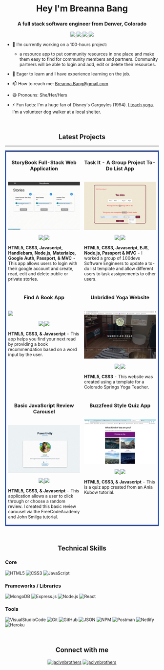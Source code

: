 <h1 align="center">Hey I'm Breanna Bang</h1>
<h3 align="center">A full stack software engineer from Denver, Colorado</h3>
<p align="center">
  <a target="_blank" href="https://www.breannabang.com/">
    <img src="https://img.shields.io/badge/Website-243964?style=for-the-badge&logo=react&logoColor=white">
  </a>
<!--     <a target="_blank" href="#">
    <img src="https://img.shields.io/badge/Resume-3B732C?style=for-the-badge&logo=react&logoColor=white">
  </a>
  <a target="_blank" href="mailto:breanna.bang@gmail.com">
    <img src="https://img.shields.io/badge/EMail-D14836?style=for-the-badge&logo=gmail&logoColor=white">
  </a> -->
  <a target="_blank" href="https://twitter.com/breannabang" target="_blank">
    <img src="https://img.shields.io/badge/Twitter-1DA1F2?style=for-the-badge&logo=twitter&logoColor=white"/>
  </a>
  <a target="_blank" href="https://www.linkedin.com/in/breanna-bang/" target="_blank">
    <img src="https://img.shields.io/badge/linkedin-%230077B5.svg?style=for-the-badge&logo=linkedin&logoColor=white"/>
  </a>
  <a target="_blank" href="https://angel.co/u/breanna-bang" target="_blank">
      <img src="https://img.shields.io/badge/AngelList-%23D4D4D4.svg?style=for-the-badge&logo=AngelList&logoColor=black"/>
  </a>
</p>

- 🔭 I’m currently working on a 100-hours project: 
  - a resource app to put community resources in one place and make them easy to find for community members and partners. Community partners will be able to login and add, edit or delete their resources. 

- 🌱 Eager to learn and I have experience learning on the job.

- 📫 How to reach me: Breanna.Bang@gmail.com

- 😄 Pronouns: She/Her/Hers

- ⚡ Fun facts: I'm a huge fan of Disney's Gargoyles (1994). <a href="https://www.breoutside.com" target="_blank">I teach yoga</a>. I'm a volunteer dog walker at a local shelter.
<br>

<h2 align="center">Latest Projects</h2>
<table bordercolor="2a52be">

  <tr>
    <td width="50%" valign="top">
      <h3 align="center">StoryBook Full-Stack Web Application</h3>
        <br>
        <a target="_blank" href="https://github.com/BreaBang/StoryApp">
            <img src="https://github.com/BreaBang/StoryApp/raw/main/StoryBooksGif.gif">
        </a>
        <br>
        <p align="center">
          
   <a href="https://github.com/BreaBang/StoryApp" target="_blank">
    <img src="https://img.shields.io/badge/Code-black?style=for-the-badge&logo=github">
  </a>  
  <a href="https://storyapp.onrender.com" target="_blank">
    <img src="https://img.shields.io/badge/-website-green?style=for-the-badge&color=243964">
  </a>
      </p>
        <p><strong>HTML5, CSS3, Javascript, Handlebars, Node.js, Materialze, Google Auth, Passport, & MVC</strong> - This app allows users to login with their google account and create, read, edit and delete public or private stories.</p>
    <td width="50%" valign="top">
      <h3 align="center">Task It - A Group Project To-Do List App</h3>
        <br>
      <a target="_blank" href="https://github.com/BreaBang/todo-mvc-auth-local">
            <img src="https://github.com/BreaBang/todo-mvc-auth-local/blob/main/grouptodo.gif?raw=true">
        </a>
        <br>
        <p align="center">
          
  <a href="https://github.com/BreaBang/todo-mvc-auth-local" target="_blank">
    <img src="https://img.shields.io/badge/Code-black?style=for-the-badge&logo=github">
  </a>
  <a href="https://projectmanageapp.onrender.com" target="_blank">
    <img src="https://img.shields.io/badge/-website-green?style=for-the-badge&color=243964">
  </a>
      </p>
        <p><strong>HTML5, CSS3, Javascript, EJS, Node.js, Passport & MVC </strong> - I worked a group of 100devs Software Engineers to update a to-do list template and allow different users to task assignements to other users. </p>
    </td>
  </tr>


-----------------
  
  <tr>
    <td width="50%" valign="top">
      <h3 align="center">Find A Book App</h3>
        <br>
        <a target="_blank" href="https://github.com/BreaBang/BookRecommenderAPI">
            <img src="https://github.com/BreaBang/BookRecommenderAPI/blob/main/API.gif.gif">
        </a>
        <br>
        <p align="center">
          
   <a href="https://github.com/BreaBang/BookRecommenderAPI" target="_blank">
    <img src="https://img.shields.io/badge/Code-black?style=for-the-badge&logo=github">
  </a>  
  <a href="https://findabookbybre.netlify.app/" target="_blank">
    <img src="https://img.shields.io/badge/-website-green?style=for-the-badge&color=243964">
  </a>
      </p>
        <p><strong>HTML5, CSS3, & Javascript</strong> - This app helps you find your next read by providing a book recommendation based on a word input by the user.</p>
    <td width="50%" valign="top">
      <h3 align="center">Unbridled Yoga Website</h3>
        <br>
      <a target="_blank" href="https://unbridledyogacolorado.com/">
            <img src="https://github.com/BreaBang/BreaBang/blob/main/unbridled.png">
        </a>
        <br>
        <p align="center">
          
  <a href="https://unbridledyogacolorado.com/" target="_blank">
    <img src="https://img.shields.io/badge/Code-black?style=for-the-badge&logo=github">
  </a>
  <a href="https://unbridledyogacolorado.com/" target="_blank">
    <img src="https://img.shields.io/badge/-website-green?style=for-the-badge&color=243964">
  </a>
      </p>
        <p><strong>HTML5, CSS3</strong> - This website was created using a template for a Colorado Springs Yoga Teacher.</p>
    </td>
  </tr>
  
  <tr>
    <td width="50%" valign="top">
      <h3 align="center">Basic JavaScript Review Carousel</h3>
        <br>
      <a target="_blank" href="https://github.com/BreaBang/JavascriptBasicProjects/tree/main/Reviews"></a>    

<img src="https://github.com/BreaBang/JavascriptBasicProjects/blob/main/Reviews/dogs.gif.gif">

  <p align="center">
 <a href="https://github.com/BreaBang/JavascriptBasicProjects/tree/main/Reviews" target="_blank">
    <img src="https://img.shields.io/badge/Code-black?style=for-the-badge&logo=github">
  </a>
  <a href="https://github.com/BreaBang/JavascriptBasicProjects/tree/main/Reviews" target="_blank">
    <img src="https://img.shields.io/badge/-website-green?style=for-the-badge&color=243964">
  </a>
      </p>
        <p><strong>HTML5, CSS3, & Javascript</strong> - This application allows a user to click through or choose a random review. I created this basic review carousel via the FreeCodeAcademy and John Smilga tutorial.</p>
    </td>
<td width="50%" valign="top">
      <h3 align="center">Buzzfeed Style Quiz App </h3>
        <br>
        <a target="_blank" href="https://teaquizapp.netlify.app/">
           <img src="https://github.com/BreaBang/QuizApp/blob/main/Screen%20Shot%202022-08-15%20at%205.13.32%20PM.png?raw=true">
        </a>
        <br>
        <p align="center">
          
  <a href="https://github.com/BreaBang/QuizApp" target="_blank">
    <img src="https://img.shields.io/badge/Code-black?style=for-the-badge&logo=github">
  </a>  
  <a href="https://teaquizapp.netlify.app/" target="_blank">
    <img src="https://img.shields.io/badge/-website-green?style=for-the-badge&color=243964">
  </a>
      </p>
        <p><strong>HTML5, CSS3, & Javascript </strong> - This is a quiz app created from an Ania Kubow tutorial.</p>
    </td>
  </tr>
</table>


<br>

<h2 align="center">Technical Skills</h2>
<p align="center">
<h3>Core</h3>

![HTML5](https://img.shields.io/badge/html5-%23E34F26.svg?style=for-the-badge&logo=html5&logoColor=white)
![CSS3](https://img.shields.io/badge/css3-%231572B6.svg?style=for-the-badge&logo=css3&logoColor=white)
![JavaScript](https://img.shields.io/badge/javascript-%23323330.svg?style=for-the-badge&logo=javascript&logoColor=%23F7DF1E)

<h3>Frameworks / Libraries</h3>

![MongoDB](https://img.shields.io/badge/MongoDB-%234ea94b.svg?style=for-the-badge&logo=mongodb&logoColor=white)
![Express.js](https://img.shields.io/badge/express.js-%23404d59.svg?style=for-the-badge&logo=express&logoColor=%2361DAFB)
![Node.js](https://img.shields.io/badge/Node.js-339933?style=for-the-badge&logo=nodedotjs&logoColor=white)
![React](https://img.shields.io/badge/react-%2320232a.svg?style=for-the-badge&logo=react&logoColor=%2361DAFB)
<!-- ![TypeScript](https://img.shields.io/badge/typescript-272b33?logo=typescript&logoColor=0374c2&style=for-the-badge) -->

<h3>Tools</h3>

![VisualStudioCode](https://img.shields.io/badge/vscode-1f425f?logo=visualstudiocode&logoColor=0078d4&style=for-the-badge)
![Git](https://img.shields.io/badge/git-%23F05033.svg?style=for-the-badge&logo=git&logoColor=white)
![GitHub](https://img.shields.io/badge/github-%23121011.svg?style=for-the-badge&logo=github&logoColor=white)
![JSON](https://img.shields.io/badge/JSON-272b33?logo=JSON&logoColor=lightgrey&style=for-the-badge)
![NPM](https://img.shields.io/badge/npm-272b33?logo=npm&logoColor=cb3837&style=for-the-badge)
![Postman](https://img.shields.io/badge/Postman-FF6C37?style=for-the-badge&logo=Postman&logoColor=white)
![Netlify](https://img.shields.io/badge/Netlify-00C7B7?style=for-the-badge&logo=netlify&logoColor=white)
![Heroku](https://img.shields.io/badge/heroku-%23430098.svg?style=for-the-badge&logo=heroku&logoColor=white)
  
<!--     <img src="https://img.shields.io/badge/bootstrap-%23563D7C.svg?style=for-the-badge&logo=bootstrap&logoColor=white"/>
    <img src="https://img.shields.io/badge/webpack-%238DD6F9.svg?style=for-the-badge&logo=webpack&logoColor=black"/>
    <img src="https://img.shields.io/badge/WordPress-%23117AC9.svg?style=for-the-badge&logo=WordPress&logoColor=white"/>
    <img src="https://img.shields.io/badge/r-%23276DC3.svg?style=for-the-badge&logo=r&logoColor=white">
    ![PhotoShop](https://img.shields.io/badge/photoshop-272b33?logo=AdobePhotoShop&logoColor=31a8ff&style=for-the-badge) -->
</p>

<br>

<h2 align="center">Connect with me</h2>
<p align="center">
<a href="https://twitter.com/breannabang" target="blank"><img align="center" src="https://raw.githubusercontent.com/rahuldkjain/github-profile-readme-generator/master/src/images/icons/Social/twitter.svg" alt="jaclynbrothers" height="30" width="40" /></a>
<a href="https://www.linkedin.com/in/breanna-bang/" target="blank"><img align="center" src="https://raw.githubusercontent.com/rahuldkjain/github-profile-readme-generator/master/src/images/icons/Social/linked-in-alt.svg" alt="jaclynbrothers" height="30" width="40" /></a>
</p>

